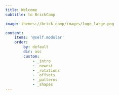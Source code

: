 ```yaml
---
title: Welcome
subtitle: to BrickCamp

image: themes://brick-camp/images/logo_large.png

content:
    items: '@self.modular'
    order:
        by: default
        dir: asc
        custom:
            - _intro
            - _newest
            - _rotations
            - _offsets
            - _patterns
            - _shapes
---
```

